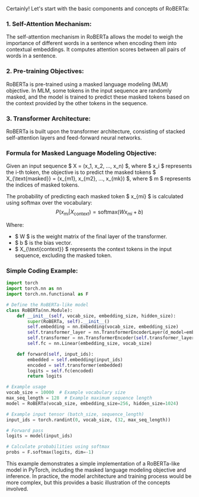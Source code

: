 Certainly! Let's start with the basic components and concepts of RoBERTa:

### 1. Self-Attention Mechanism:
The self-attention mechanism in RoBERTa allows the model to weigh the importance of different words in a sentence when encoding them into contextual embeddings. It computes attention scores between all pairs of words in a sentence.

### 2. Pre-training Objectives:
RoBERTa is pre-trained using a masked language modeling (MLM) objective. In MLM, some tokens in the input sequence are randomly masked, and the model is trained to predict these masked tokens based on the context provided by the other tokens in the sequence.

### 3. Transformer Architecture:
RoBERTa is built upon the transformer architecture, consisting of stacked self-attention layers and feed-forward neural networks.

### Formula for Masked Language Modeling Objective:
Given an input sequence $ X = (x_1, x_2, ..., x_n) $, where $ x_i $ represents the i-th token, the objective is to predict the masked tokens $ X_{\text{masked}} = (x_{m1}, x_{m2}, ..., x_{mk}) $, where $ m $ represents the indices of masked tokens.

The probability of predicting each masked token $ x_{mi} $ is calculated using softmax over the vocabulary:
$$ P(x_{mi} | X_{\text{context}}) = \text{softmax}(Wx_{mi} + b) $$

Where:
- $ W $ is the weight matrix of the final layer of the transformer.
- $ b $ is the bias vector.
- $ X_{\text{context}} $ represents the context tokens in the input sequence, excluding the masked token.

### Simple Coding Example:

```python
import torch
import torch.nn as nn
import torch.nn.functional as F

# Define the RoBERTa-like model
class RoBERTa(nn.Module):
    def __init__(self, vocab_size, embedding_size, hidden_size):
        super(RoBERTa, self).__init__()
        self.embedding = nn.Embedding(vocab_size, embedding_size)
        self.transformer_layer = nn.TransformerEncoderLayer(d_model=embedding_size, nhead=8, dim_feedforward=hidden_size)
        self.transformer = nn.TransformerEncoder(self.transformer_layer, num_layers=6)
        self.fc = nn.Linear(embedding_size, vocab_size)

    def forward(self, input_ids):
        embedded = self.embedding(input_ids)
        encoded = self.transformer(embedded)
        logits = self.fc(encoded)
        return logits

# Example usage
vocab_size = 10000  # Example vocabulary size
max_seq_length = 128  # Example maximum sequence length
model = RoBERTa(vocab_size, embedding_size=256, hidden_size=1024)

# Example input tensor (batch_size, sequence_length)
input_ids = torch.randint(0, vocab_size, (32, max_seq_length))

# Forward pass
logits = model(input_ids)

# Calculate probabilities using softmax
probs = F.softmax(logits, dim=-1)
```

This example demonstrates a simple implementation of a RoBERTa-like model in PyTorch, including the masked language modeling objective and inference. In practice, the model architecture and training process would be more complex, but this provides a basic illustration of the concepts involved.